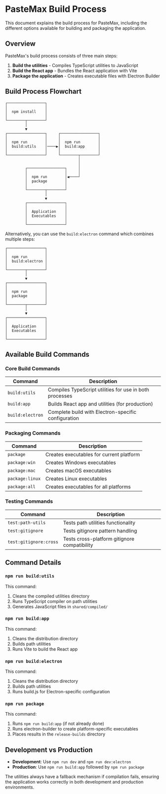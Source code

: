 # PasteMax Build Process

This document explains the build process for PasteMax, including the different options available for building and packaging the application.

## Overview

PasteMax's build process consists of three main steps:

1. **Build the utilities** - Compiles TypeScript utilities to JavaScript
2. **Build the React app** - Bundles the React application with Vite
3. **Package the application** - Creates executable files with Electron Builder

## Build Process Flowchart

```
┌─────────────────┐
│                 │
│  npm install    │
│                 │
└────────┬────────┘
         │
         ▼
┌─────────────────┐     ┌─────────────────┐
│                 │     │                 │
│  npm run        │     │  npm run        │
│  build:utils    │────▶│  build:app      │
│                 │     │                 │
└─────────────────┘     └────────┬────────┘
                                 │
                                 │
         ┌─────────────────┐     │
         │                 │     │
         │  npm run        │◀────┘
         │  package        │
         │                 │
         └────────┬────────┘
                  │
                  ▼
         ┌─────────────────┐
         │                 │
         │  Application    │
         │  Executables    │
         │                 │
         └─────────────────┘
```

Alternatively, you can use the `build:electron` command which combines multiple steps:

```
┌─────────────────┐
│                 │
│  npm run        │
│  build:electron │
│                 │
└────────┬────────┘
         │
         ▼
┌─────────────────┐
│                 │
│  npm run        │
│  package        │
│                 │
└────────┬────────┘
         │
         ▼
┌─────────────────┐
│                 │
│  Application    │
│  Executables    │
│                 │
└─────────────────┘
```

## Available Build Commands

### Core Build Commands

| Command | Description |
|---------|-------------|
| `build:utils` | Compiles TypeScript utilities for use in both processes |
| `build:app` | Builds React app and utilities (for production) |
| `build:electron` | Complete build with Electron-specific configuration |

### Packaging Commands

| Command | Description |
|---------|-------------|
| `package` | Creates executables for current platform |
| `package:win` | Creates Windows executables |
| `package:mac` | Creates macOS executables |
| `package:linux` | Creates Linux executables |
| `package:all` | Creates executables for all platforms |

### Testing Commands

| Command | Description |
|---------|-------------|
| `test:path-utils` | Tests path utilities functionality |
| `test:gitignore` | Tests gitignore pattern handling |
| `test:gitignore:cross` | Tests cross-platform gitignore compatibility |

## Command Details

### `npm run build:utils`

This command:
1. Cleans the compiled utilities directory
2. Runs TypeScript compiler on path utilities
3. Generates JavaScript files in `shared/compiled/`

### `npm run build:app`

This command:
1. Cleans the distribution directory
2. Builds path utilities
3. Runs Vite to build the React app

### `npm run build:electron`

This command:
1. Cleans the distribution directory
2. Builds path utilities
3. Runs build.js for Electron-specific configuration

### `npm run package`

This command:
1. Runs `npm run build:app` (if not already done)
2. Runs electron-builder to create platform-specific executables
3. Places results in the `release-builds` directory

## Development vs Production

- **Development**: Use `npm run dev` and `npm run dev:electron`
- **Production**: Use `npm run build:app` followed by `npm run package`

The utilities always have a fallback mechanism if compilation fails, ensuring the application works correctly in both development and production environments. 